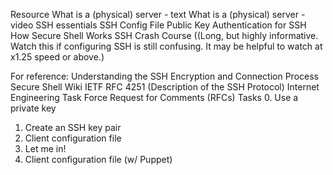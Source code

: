Resource
What is a (physical) server - text
What is a (physical) server - video
SSH essentials
SSH Config File
Public Key Authentication for SSH
How Secure Shell Works
SSH Crash Course ((Long, but highly informative. Watch this if configuring SSH is still confusing. It may be helpful to watch at x1.25 speed or above.)

For reference:
Understanding the SSH Encryption and Connection Process
Secure Shell Wiki
IETF RFC 4251 (Description of the SSH Protocol)
Internet Engineering Task Force
Request for Comments (RFCs)
Tasks
0. Use a private key
1. Create an SSH key pair
2. Client configuration file
3. Let me in!
4. Client configuration file (w/ Puppet)

